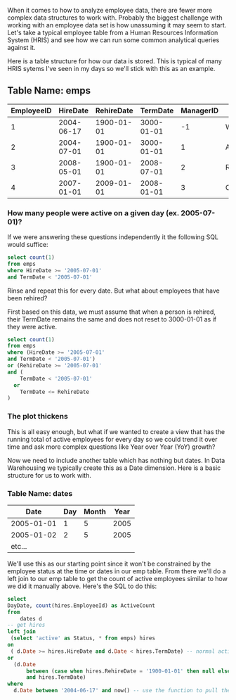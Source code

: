 When it comes to how to analyze employee data, there are fewer more complex data structures to work with. Probably the biggest challenge with working with an employee data set is how unassuming it may seem to start. Let's take a typical employee table from a Human Resources Information System (HRIS) and see how we can run some common analytical queries against it.

Here is a table structure for how our data is stored. This is typical of many HRIS sytems I've seen in my days so we'll stick with this as an example.

## Table Name: emps

| EmployeeID | HireDate   | RehireDate | TermDate   | ManagerID | Name       |
|------------|------------|------------|------------|-----------|------------|
| 1          | 2004-06-17 | 1900-01-01 | 3000-01-01 | -1        | Washington |
| 2          | 2004-07-01 | 1900-01-01 | 3000-01-01 | 1         | Adams      |
| 3          | 2008-05-01 | 1900-01-01 | 2008-07-01 | 2         | Rosevelt   |
| 4          | 2007-01-01 | 2009-01-01 | 2008-01-01 | 3         | Carter     |

### How many people were active on a given day (ex. 2005-07-01)?

If we were answering these questions independently it the following SQL would suffice:

``` sql
select count(1)
from emps
where HireDate >= '2005-07-01'
and TermDate < '2005-07-01'
```

Rinse and repeat this for every date. But what about employees that have been rehired?

First based on this data, we must assume that when a person is rehired, their TermDate remains the same and does not reset to 3000-01-01 as if they were active.

``` sql
select count(1)
from emps
where (HireDate >= '2005-07-01'
and TermDate < '2005-07-01')
or (RehireDate >= '2005-07-01'
and (
    TermDate < '2005-07-01'
  or
    TermDate <= RehireDate
)

```

### The plot thickens

This is all easy enough, but what if we wanted to create a view that has the running total of active employees for every day so we could trend it over time and ask more complex questions like Year over Year (YoY) growth?

Now we need to include another table which has nothing but dates. In Data Warehousing we typically create this as a Date dimension. Here is a basic structure for us to work with.

### Table Name: dates

| Date       | Day | Month | Year |
|------------|-----|-------|------|
| 2005-01-01 | 1   | 5     | 2005 |
| 2005-01-02 | 2   | 5     | 2005 |
| etc...     |     |       |      |


We'll use this as our starting point since it won't be constrained by the employee status at the time or dates in our emp table. From there we'll do a left join to our emp table to get the count of active employees similar to how we did it manually above. Here's the SQL to do this:

``` sql
select
DayDate, count(hires.EmployeeId) as ActiveCount
from 
    dates d
-- get hires
left join 
 (select 'active' as Status, * from emps) hires
on
 ( d.Date >= hires.HireDate and d.Date < hires.TermDate) -- normal active
or
  (d.Date 
      between (case when hires.RehireDate = '1900-01-01' then null else hires.RehireDate end) 
      and hires.TermDate)
where 
  d.Date between '2004-06-17' and now() -- use the function to pull the current date here
```




